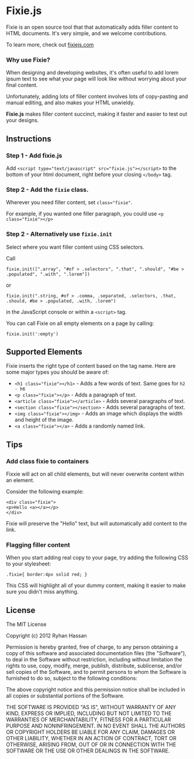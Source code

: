 # Fixie.js

Fixie is an open source tool that that automatically adds filler content to HTML documents. It's very simple, and we welcome contributions.

To learn more, check out  [fixiejs.com](http://www.fixiejs.com "fixiejs") 

### Why use Fixie?
When designing and developing websites, it's often useful to add lorem ipsum text to see what your page will look like without worrying about your final content.

Unfortunately, adding lots of filler content involves lots of copy-pasting and manual editing, and also makes your HTML unwieldy.

**Fixie.js** makes filler content succinct, making it faster and easier to test out your designs.

## Instructions

### Step 1 - Add fixie.js 

Add `<script type="text/javascript" src="fixie.js"></script>` to the bottom of your html document, right before your closing `</body>` tag.

### Step 2 - Add the `fixie` class.

Wherever you need filler content, set `class="fixie"`.

For example, if you wanted one filler paragraph, you could use
`<p class="fixie"></p>`

### Step 2 - Alternatively use `fixie.init`

Select where you want filler content using CSS selectors.

Call
```
fixie.init([".array", "#of > .selectors", ".that", ".should", "#be > .populated", ".with", ".lorem"]) 
```
or 
```
fixie.init(".string, #of > .comma, .separated, .selectors, .that, .should, #be > .populated, .with, .lorem")
```
in the JavaScript console or within a `<script>` tag.

You can call Fixie on all empty elements on a page by calling:
```
fixie.init(':empty')
```

## Supported Elements
Fixie inserts the right type of content based on the tag name. Here are some major types you should be aware of:

- `<h1 class="fixie"></h1>` - Adds a few words of text. Same goes for `h2 - h6`
- `<p class="fixie"></p>` - Adds a paragraph of text.
- `<article class="fixie"></article>` - Adds several paragraphs of text.
- `<section class="fixie"></section>` - Adds several paragraphs of text.
- `<img class="fixie"></img>` - Adds an image which displays the width and height of the image.
- `<a class="fixie"></a>` - Adds a randomly named link.

## Tips

### Add class fixie to containers
Fixxie will act on all child elements, but will never 
overwrite content within an element.

Consider the following example:
```
<div class="fixie">
<p>Hello <a></a></p>
</div>
```
Fixie will preserve the "Hello" text, but will
automatically add content to the link.

### Flagging filler content
When you start adding real copy to your page, try adding the following CSS to your stylesheet:

`.fixie{ border:4px solid red; }`

This CSS will highlight all of your dummy content, making it easier to make sure you didn't miss anything.

## License

The MIT License

Copyright (c) 2012 Ryhan Hassan

Permission is hereby granted, free of charge, to any person obtaining a copy of this software and associated documentation files (the "Software"), to deal in the Software without restriction, including without limitation the rights to use, copy, modify, merge, publish, distribute, sublicense, and/or sell copies of the Software, and to permit persons to whom the Software is furnished to do so, subject to the following conditions:

The above copyright notice and this permission notice shall be included in all copies or substantial portions of the Software.

THE SOFTWARE IS PROVIDED "AS IS", WITHOUT WARRANTY OF ANY KIND, EXPRESS OR IMPLIED, INCLUDING BUT NOT LIMITED TO THE WARRANTIES OF MERCHANTABILITY, FITNESS FOR A PARTICULAR PURPOSE AND NONINFRINGEMENT. IN NO EVENT SHALL THE AUTHORS OR COPYRIGHT HOLDERS BE LIABLE FOR ANY CLAIM, DAMAGES OR OTHER LIABILITY, WHETHER IN AN ACTION OF CONTRACT, TORT OR OTHERWISE, ARISING FROM, OUT OF OR IN CONNECTION WITH THE SOFTWARE OR THE USE OR OTHER DEALINGS IN THE SOFTWARE.

